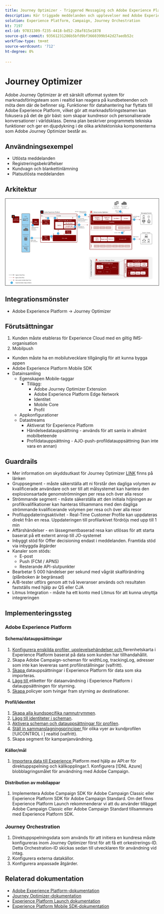 ```yaml
---
title: Journey Optimizer - Triggered Messaging och Adobe Experience Platform Blueprint
description: Kör triggade meddelanden och upplevelser med Adobe Experience Platform som ett centralt nav för strömmande data, kundprofiler och segmentering.
solution: Experience Platform, Campaign, Journey Orchestration
kt: 7197
exl-id: 97831309-f235-4418-bd52-28af815e1878
source-git-commit: 93561231286b5bfd9bf3660399b542d27aedb52c
workflow-type: tm+mt
source-wordcount: '712'
ht-degree: 0%

---
```


# Journey Optimizer

Adobe Journey Optimizer är ett särskilt utformat system för marknadsföringsteam som i realtid kan reagera på kundbeteenden och möta dem där de befinner sig. Funktioner för datahantering har flyttats till Adobe Experience Platform, vilket gör att marknadsföringsteamen kan fokusera på det de gör bäst: som skapar kundresor och personaliserade konversationer i världsklass.  Denna plan beskriver programmets tekniska funktioner och ger en djupdykning i de olika arkitektoniska komponenterna som Adobe Journey Optimizer består av.

## Användningsexempel

* Utlösta meddelanden
* Registreringsbekräftelser
* Kundvagn och blankettinlämning
* Platsutlösta meddelanden

## Arkitektur

<img src="assets/journey-optimizer.png" alt="Referensarkitektur för Triggered Messaging och Adobe Experience Platform plan" style="border:1px solid #4a4a4a" />

## Integrationsmönster

* Adobe Experience Platform -> Journey Optimizer

## Förutsättningar

1. Kunden måste etableras för Experience Cloud med en giltig IMS-organisation
1. Mobilpush

* Kunden måste ha en mobilutvecklare tillgänglig för att kunna bygga appen
* Adobe Experience Platform Mobile SDK
* Datainsamling
   * Egenskapen Mobile-taggar
      * Tillägg:
         * Adobe Journey Optimizer Extension
         * Adobe Experience Platform Edge Network
         * Identitet
         * Mobile Core
         * Profil
   * Appkonfigurationer
   * Datastreams
      * Aktiverat för Experience Platform
      * Händelsedatauppsättning - används för att samla in allmänt mobilbeteende
      * Profildatauppsättning - AJO-push-profildatauppsättning (kan inte vara en annan)

## Guardrails

* Mer information om skyddsutkast för Journey Optimizer [LINK](https://experienceleague.adobe.com/docs/journeys/using/starting-with-journeys/limitations.html?lang=en) finns på länken
* Gruppsegment - måste säkerställa att ni förstår den dagliga volymen av kvalificerade användare och ser till att målsystemet kan hantera den explosionsartade genomströmningen per resa och över alla resor
* Strömmande segment - måste säkerställa att den initiala höjningen av profilkvalifikationer kan hanteras tillsammans med den dagliga strömmande kvalificerande volymen per resa och över alla resor
* Profiluppdateringsaktivitet - Real-Time Customer Profile kan uppdateras direkt från en resa.  Uppdateringen till profilarkivet fördröjs med upp till 1 min
* Affärshändelser - en lässegmentbaserad resa kan utlösas för att starta baserat på ett externt anrop till JO-systemet
* Inbyggt stöd för Offer decisioning endast i meddelanden. Framtida stöd via inbyggda åtgärder
* Kanaler som stöds:
   * E-post
   * Push (FCM / APNS)
   * Resterande API-slutpunkter
* Bearbetar 5 000 händelser per sekund med vågrät skalförändring (plånboken är begränsad)
* A/B-tester utförs genom att två leveranser används och resultaten fastställs med hjälp av QS eller CJA
* Litmus Integration - måste ha ett konto med Litmus för att kunna utnyttja integreringen

## Implementeringssteg

### Adobe Experience Platform

#### Schema/datauppsättningar

1. [Konfigurera enskilda profiler, upplevelsehändelser och ](https://experienceleague.adobe.com/?recommended=ExperiencePlatform-D-1-2021.1.xdm) flerenhetskarta i Experience Platform baserat på data som kunden har tillhandahållit.
1. Skapa Adobe Campaign-scheman för widthLog, trackingLog, adresser som inte kan levereras samt profilinställningar (valfritt).
1. [Skapa ](https://experienceleague.adobe.com/docs/platform-learn/tutorials/data-ingestion/create-datasets-and-ingest-data.html) datauppsättningar i Experience Platform för data som ska importeras.
1. [Lägg till ](https://experienceleague.adobe.com/docs/platform-learn/tutorials/data-governance/classify-data-using-governance-labels.html) etiketter för dataanvändning i Experience Platform i datauppsättningen för styrning.
1. [Skapa ](https://experienceleague.adobe.com/docs/platform-learn/tutorials/data-governance/create-data-usage-policies.html) policyer som tvingar fram styrning av destinationer.

#### Profil/identitet

1. [Skapa alla kundspecifika namnutrymmen](https://experienceleague.adobe.com/docs/platform-learn/tutorials/identities/label-ingest-and-verify-identity-data.html).
1. [Lägg till identiteter i scheman](https://experienceleague.adobe.com/docs/platform-learn/tutorials/identities/label-ingest-and-verify-identity-data.html).
1. [Aktivera scheman och datauppsättningar för profilen](https://experienceleague.adobe.com/docs/platform-learn/tutorials/profiles/bring-data-into-the-real-time-customer-profile.html).
1. [Ställ in sammanslagningsprinciper ](https://experienceleague.adobe.com/docs/platform-learn/tutorials/profiles/create-merge-policies.html) för olika vyer av kundprofilen [!UICONTROL  i ] realtid (valfritt).
1. Skapa segment för kampanjanvändning.

#### Källor/mål

1. [Importera data till Experience ](https://experienceleague.adobe.com/?recommended=ExperiencePlatform-D-1-2020.1.dataingestion) Platform med hjälp av API:er för direktuppspelning och källkopplingar.1. Konfigurera  [!DNL Azure] blobblagringsmålet för användning med Adobe Campaign.

#### Distribution av mobilappar

1. Implementera Adobe Campaign SDK för Adobe Campaign Classic eller Experience Platform SDK för Adobe Campaign Standard. Om det finns Experience Platform Launch rekommenderar vi att du använder tillägget Adobe Campaign Classic eller Adobe Campaign Standard tillsammans med Experience Platform SDK.


### Journey Orchestration

1. Direktuppspelningsdata som används för att initiera en kundresa måste konfigureras inom Journey Optimizer först för att få ett orkestrerings-ID. Detta Orchestration-ID skickas sedan till utvecklaren för användning vid intag.
1. Konfigurera externa datakällor.
1. Konfigurera anpassade åtgärder.

## Relaterad dokumentation

* [Adobe Experience Platform-dokumentation](https://experienceleague.adobe.com/docs/experience-platform.html?lang=en)
* [Journey Optimizer-dokumentation](https://experienceleague.adobe.com/docs/journey-orchestration.html?lang=en)
* [Experience Platform Launch dokumentation](https://experienceleague.adobe.com/docs/launch.html?lang=en)
* [Experience Platform Mobile SDK-dokumentation](https://experienceleague.adobe.com/docs/mobile.html?lang=en)
